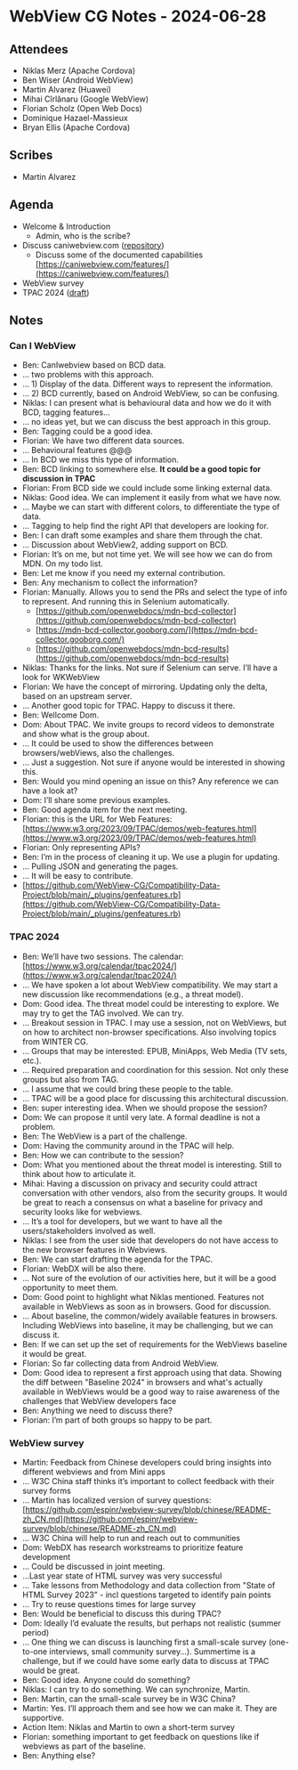 # WebView CG Notes - 2024-06-28

## Attendees

* Niklas Merz (Apache Cordova)
* Ben Wiser (Android WebView)
* Martin Alvarez (Huawei)
* Mihai Cîrlănaru (Google WebView)
* Florian Scholz (Open Web Docs)
* Dominique Hazael-Massieux
* Bryan Ellis (Apache Cordova)

## Scribes

* Martin Alvarez

## Agenda

* Welcome & Introduction
    * Admin, who is the scribe?
* Discuss caniwebview.com ([repository](https://github.com/WebView-CG/Compatibility-Data-Project))
    * Discuss some of the documented capabilities [https://caniwebview.com/features/](https://caniwebview.com/features/)
* WebView survey
* TPAC 2024 ([draft](https://www.w3.org/2024/05/tpac2024-schedule-20240523.html))


## Notes

### Can I WebView

* Ben: CanIwebview based on BCD data.
* … two problems with this approach.
* … 1) Display of the data. Different ways to represent the information. 
* … 2) BCD currently, based on Android WebView, so can be confusing. 
* Niklas: I can present what is behavioural data and how we do it with BCD, tagging features…
* … no ideas yet, but we can discuss the best approach in this group.
* Ben: Tagging could be a good idea.
* Florian: We have two different data sources. 
* … Behavioural features @@@
* … In BCD we miss this type of information. 
* Ben: BCD linking to somewhere else. **It could be a good topic for discussion in TPAC**
* Florian: From BCD side we could include some linking external data.
* Niklas: Good idea. We can implement it easily from what we have now.
* … Maybe we can start with different colors, to differentiate the type of data.
* … Tagging to help find the right API that developers are looking for.
* Ben: I can draft some examples and share them through the chat.
* … Discussion about WebView2, adding support on BCD.
* Florian: It’s on me, but not time yet. We will see how we can do from MDN. On my todo list.
* Ben: Let me know if you need my external contribution.
* Ben: Any mechanism to collect the information?
* Florian: Manually. Allows you to send the PRs and select the type of info to represent. And running this in Selenium automatically.
    * [https://github.com/openwebdocs/mdn-bcd-collector](https://github.com/openwebdocs/mdn-bcd-collector)
    * [https://mdn-bcd-collector.gooborg.com/](https://mdn-bcd-collector.gooborg.com/)
    * [https://github.com/openwebdocs/mdn-bcd-results](https://github.com/openwebdocs/mdn-bcd-results)
* Niklas: Thanks for the links. Not sure if Selenium can serve. I’ll have a look for WKWebView
* Florian: We have the concept of mirroring. Updating only the delta, based on an upstream server.
* … Another good topic for TPAC. Happy to discuss it there.
* Ben: Wellcome Dom.
* Dom: About TPAC. We invite groups to record videos to demonstrate and show what is the group about.
* … It could be used to show the differences between browsers/webViews, also the challenges.
* … Just a suggestion. Not sure if anyone would be interested in showing this.
* Ben: Would you mind opening an issue on this? Any reference we can have a look at?
* Dom: I’ll share some previous examples.
* Ben: Good agenda item for the next meeting. 
* Florian: this is the URL for Web Features: [https://www.w3.org/2023/09/TPAC/demos/web-features.html](https://www.w3.org/2023/09/TPAC/demos/web-features.html)
* Florian: Only representing APIs?
* Ben: I’m in the process of cleaning it up. We use a plugin for updating. 
* … Pulling JSON and generating the pages.
* … It will be easy to contribute.
* [https://github.com/WebView-CG/Compatibility-Data-Project/blob/main/_plugins/genfeatures.rb](https://github.com/WebView-CG/Compatibility-Data-Project/blob/main/_plugins/genfeatures.rb)


### TPAC 2024

* Ben: We’ll have two sessions. The calendar:[https://www.w3.org/calendar/tpac2024/](https://www.w3.org/calendar/tpac2024/)
* … We have spoken a lot about WebView compatibility. We may start a new discussion like recommendations (e.g., a threat model). 
* Dom: Good idea. The threat model could be interesting to explore. We may try to get the TAG involved. We can try.
* … Breakout session in TPAC. I may use a session, not on WebViews, but on how to architect non-browser specifications. Also involving topics from WINTER CG.
* … Groups that may be interested: EPUB, MiniApps, Web Media (TV sets, etc.).
* … Required preparation and coordination for this session. Not only these groups but also from TAG.
* … I assume that we could bring these people to the table. 
* … TPAC will be a good place for discussing this architectural discussion.
* Ben: super interesting idea. When we should propose the session?
* Dom: We can propose it until very late. A formal deadline is not a problem.
* Ben: The WebView is a part of the challenge.
* Dom: Having the community around in the TPAC will help.
* Ben: How we can contribute to the session?
* Dom: What you mentioned about the threat model is interesting. Still to think about how to articulate it.
* Mihai: Having a discussion on privacy and security could attract conversation with other vendors, also from the security groups. It would be great to reach a consensus on what a baseline for privacy and security looks like for webviews.
* … It’s a tool for developers, but we want to have all the users/stakeholders involved as well.  
* Niklas: I see from the user side that developers do not have access to the new browser features in Webviews.
* Ben: We can start drafting the agenda for the TPAC.
* Florian: WebDX will be also there. 
* … Not sure of the evolution of our activities here, but it will be a good opportunity to meet them.
* Dom: Good point to highlight what Niklas mentioned. Features not available in WebViews as soon as in browsers. Good for discussion.
* … About baseline, the common/widely available features in browsers. Including WebViews into baseline, it may be challenging, but we can discuss it.
* Ben: If we can set up the set of requirements for the WebViews baseline it would be great.
* Florian: So far collecting data from Android WebView. 
* Dom: Good idea to represent a first approach using that data. Showing the diff between "Baseline 2024" in browsers and what's actually available in WebViews would be a good way to raise awareness of the challenges that WebView developers face
* Ben: Anything we need to discuss there?
* Florian: I’m part of both groups so happy to be part.


### WebView survey

* Martin: Feedback from Chinese developers could bring insights into different webviews and from Mini apps
* … W3C China staff thinks it’s important to collect feedback with their survey forms
* … Martin has localized version of survey questions: [https://github.com/espinr/webview-survey/blob/chinese/README-zh_CN.md](https://github.com/espinr/webview-survey/blob/chinese/README-zh_CN.md) 
* … W3C China will help to run and reach out to communities
* Dom: WebDX has research workstreams to prioritize feature development
* … Could be discussed in joint meeting.
* …Last year state of HTML survey was very successful
* … Take lessons from Methodology and data collection from "State of HTML Survey 2023" - incl questions targeted to identify pain points
* … Try to reuse questions times for large survey
* Ben: Would be beneficial to discuss this during TPAC?
* Dom: Ideally I’d evaluate the results, but perhaps not realistic (summer period)
* … One thing we can discuss is launching first a small-scale survey (one-to-one interviews, small community survey…). Summertime is a challenge, but if we could have some early data to discuss at TPAC would be great.
* Ben: Good idea. Anyone could do something?
* Niklas: I can try to do something. We can synchronize, Martin.
* Ben: Martin, can the small-scale survey be in W3C China?
* Martin: Yes. I’ll approach them and see how we can make it. They are supportive.
* Action Item: Niklas and Martin to own a short-term survey
* Florian: something important to get feedback on questions like if webviews as part of the baseline.
* Ben: Anything else?
